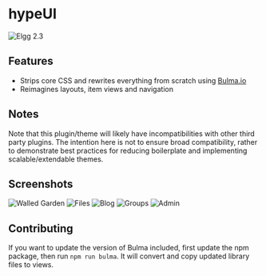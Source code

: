 # hypeUI

![Elgg 2.3](https://img.shields.io/badge/Elgg-2.3-orange.svg?style=flat-square)

## Features

 * Strips core CSS and rewrites everything from scratch using [Bulma.io](http://bulma.io)
 * Reimagines layouts, item views and navigation
 

## Notes

Note that this plugin/theme will likely have incompatibilities with other third party plugins.
The intention here is not to ensure broad compatibility, rather to demonstrate best practices for reducing boilerplate and implementing scalable/extendable themes.

## Screenshots ##

![Walled Garden](https://raw.github.com/hypeJunction/hypeUI/master/screenshots/walled-garden.png "Walled Garden")
![Files](https://raw.github.com/hypeJunction/hypeUI/master/screenshots/files.png "Files")
![Blog](https://raw.github.com/hypeJunction/hypeUI/master/screenshots/blog.png "Blog")
![Groups](https://raw.github.com/hypeJunction/hypeUI/master/screenshots/groups.png "Groups")
![Admin](https://raw.github.com/hypeJunction/hypeUI/master/screenshots/admin.png "Admin")


## Contributing

If you want to update the version of Bulma included, first update the npm package, then run `npm run bulma`. It will convert and copy updated library files to views.